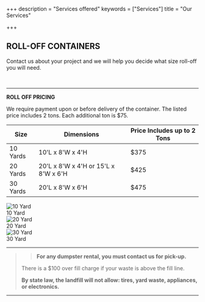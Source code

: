 +++
description = "Services offered"
keywords = ["Services"]
title = "Our Services"

+++
## ROLL-OFF CONTAINERS

Contact us about your project and we will help you decide what size roll-off you will need.

<br>

***

**ROLL OFF PRICING**

We require payment upon or before delivery of the container. The listed price includes 2 tons. Each additional ton is $75.

| Size | Dimensions | Price Includes up to 2 Tons |
| --- | --- | --- |
| 10 Yards | 10'L x 8'W x 4'H | $375 |
| 20 Yards | 20'L x 8'W x 4'H or 15'L x 8'W x 6'H | $425 |
| 30 Yards | 20'L x 8'W x 6'H | $475 |

<div class="photostrip">
<div class="photo">
<img class="thumb" src="/img/products/10yd-1-sm.jpg" alt="10 Yard"><div class="label">10 Yard</div>
</div>
<div class="photo">
<img class="thumb" src="/img/products/20yd-3-sm.jpg" alt="20 Yard"><div class="label">20 Yard</div>
</div>
<div class="photo">
<img class="thumb" src="/img/products/30yd-8-sm.jpg" alt="30 Yard"><div class="label">30 Yard</div>
</div>
</div>

***

> > <b>For any dumpster rental, you must contact us for pick-up.</b>
>
> There is a $100 over fill charge if your waste is above the fill line.
>
> **By state law, the landfill will not allow: tires, yard waste, appliances, or electronics.**

***